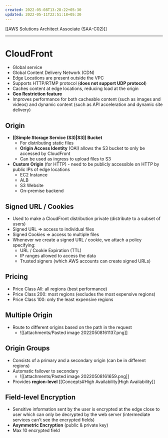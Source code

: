 ```yaml
---
created: 2022-05-08T13:28:22+05:30
updated: 2022-05-11T22:51:18+05:30
---
```

[[AWS Solutions Architect Associate (SAA-C02)]]

---
# CloudFront
- Global service
- Global Content Delivery Network (CDN)
- Edge Locations are present outside the VPC
- Supports HTTP/RTMP protocol (**does not support UDP protocol**)
- Caches content at edge locations, reducing load at the origin
- **Geo Restriction feature**
- Improves performance for both cacheable content (such as images and videos) and dynamic content (such as API acceleration and dynamic site delivery)

## Origin
- **[[Simple Storage Service (S3)|S3]] Bucket**
	- For distributing static files
	- **Origin Access Identity** (OAl) allows the S3 bucket to only be accessed by CloudFront
	- Can be used as ingress to upload files to S3
- **Custom Origin** (for HTTP) - need to be publicly accessible on HTTP by public IPs of edge locations
	- EC2 Instance
	- ALB
	- S3 Website
	- On-premise backend

## Signed URL / Cookies
- Used to make a CloudFront distribution private (distribute to a subset of users)
- Signed URL ⇒ access to individual files
- Signed Cookies ⇒ access to multiple files
- Whenever we create a signed URL / cookie, we attach a policy specifying:
    -   URL / Cookie Expiration (TTL)
    -   IP ranges allowed to access the data
    -   Trusted signers (which AWS accounts can create signed URLs)

## Pricing
-   Price Class All: all regions (best performance)
-   Price Class 200: most regions (excludes the most expensive regions)
-   Price Class 100: only the least expensive regions

## Multiple Origin
- Route to different origins based on the path in the request
	- ![[attachments/Pasted image 20220508161137.png]]

## Origin Groups
- Consists of a primary and a secondary origin (can be in different regions)
- Automatic failover to secondary
	- ![[attachments/Pasted image 20220508161659.png]]
- Provides **region-level** [[Concepts#High Availability|High Availability]]

## Field-level Encryption
- Sensitive information sent by the user is encrypted at the edge close to user which can only be decrypted by the web server (intermediate services can't see the encrypted fields)
- **Asymmetric Encryption** (public & private key)
- Max 10 encrypted field